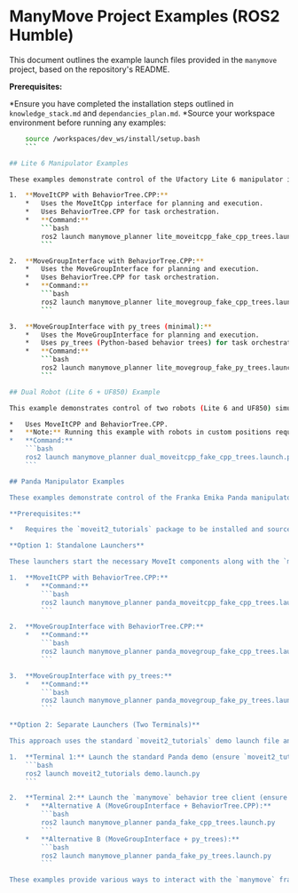 # ManyMove Project Examples (ROS2 Humble)

This document outlines the example launch files provided in the `manymove` project, based on the repository's README.

**Prerequisites:**

*Ensure you have completed the installation steps outlined in `knowledge_stack.md` and `dependancies_plan.md`.
*Source your workspace environment before running any examples:

```bash
    source /workspaces/dev_ws/install/setup.bash
    ```

## Lite 6 Manipulator Examples

These examples demonstrate control of the Ufactory Lite 6 manipulator in a simulated environment (`fake`).

1.  **MoveItCPP with BehaviorTree.CPP:**
    *   Uses the MoveItCpp interface for planning and execution.
    *   Uses BehaviorTree.CPP for task orchestration.
    *   **Command:**
        ```bash
        ros2 launch manymove_planner lite_moveitcpp_fake_cpp_trees.launch.py
        ```

2.  **MoveGroupInterface with BehaviorTree.CPP:**
    *   Uses the MoveGroupInterface for planning and execution.
    *   Uses BehaviorTree.CPP for task orchestration.
    *   **Command:**
        ```bash
        ros2 launch manymove_planner lite_movegroup_fake_cpp_trees.launch.py
        ```

3.  **MoveGroupInterface with py_trees (minimal):**
    *   Uses the MoveGroupInterface for planning and execution.
    *   Uses py_trees (Python-based behavior trees) for task orchestration.
    *   **Command:**
        ```bash
        ros2 launch manymove_planner lite_movegroup_fake_py_trees.launch.py
        ```

## Dual Robot (Lite 6 + UF850) Example

This example demonstrates control of two robots (Lite 6 and UF850) simultaneously.

*   Uses MoveItCPP and BehaviorTree.CPP.
*   **Note:** Running this example with robots in custom positions requires using a specific fork of `xarm_ros2`. If you haven't cloned this specific fork during the dependency installation, you might need to replace the standard `xarm_ros2` with the one from `https://github.com/pastoriomarco/xarm_ros2.git` (humble branch) and rebuild your workspace.
*   **Command:**
    ```bash
    ros2 launch manymove_planner dual_moveitcpp_fake_cpp_trees.launch.py
    ```

## Panda Manipulator Examples

These examples demonstrate control of the Franka Emika Panda manipulator.

**Prerequisites:**

*   Requires the `moveit2_tutorials` package to be installed and sourced. (This was covered in `dependancies_plan.md`).

**Option 1: Standalone Launchers**

These launchers start the necessary MoveIt components along with the `manymove` nodes.

1.  **MoveItCPP with BehaviorTree.CPP:**
    *   **Command:**
        ```bash
        ros2 launch manymove_planner panda_moveitcpp_fake_cpp_trees.launch.py
        ```

2.  **MoveGroupInterface with BehaviorTree.CPP:**
    *   **Command:**
        ```bash
        ros2 launch manymove_planner panda_movegroup_fake_cpp_trees.launch.py
        ```

3.  **MoveGroupInterface with py_trees:**
    *   **Command:**
        ```bash
        ros2 launch manymove_planner panda_movegroup_fake_py_trees.launch.py
        ```

**Option 2: Separate Launchers (Two Terminals)**

This approach uses the standard `moveit2_tutorials` demo launch file and starts the `manymove` components separately.

1.  **Terminal 1:** Launch the standard Panda demo (ensure `moveit2_tutorials` is sourced).
    ```bash
    ros2 launch moveit2_tutorials demo.launch.py
    ```

2.  **Terminal 2:** Launch the `manymove` behavior tree client (ensure your `dev_ws` is sourced).
    *   **Alternative A (MoveGroupInterface + BehaviorTree.CPP):**
        ```bash
        ros2 launch manymove_planner panda_fake_cpp_trees.launch.py
        ```
    *   **Alternative B (MoveGroupInterface + py_trees):**
        ```bash
        ros2 launch manymove_planner panda_fake_py_trees.launch.py
        ```

These examples provide various ways to interact with the `manymove` framework using different robots, planning interfaces (MoveItCpp vs. MoveGroupInterface), and behavior tree implementations (C++ vs. Python).
